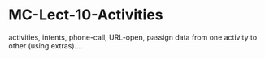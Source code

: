 # MC-Lect-10-Activities
activities, intents, phone-call, URL-open, passign data from one activity to other (using extras)....